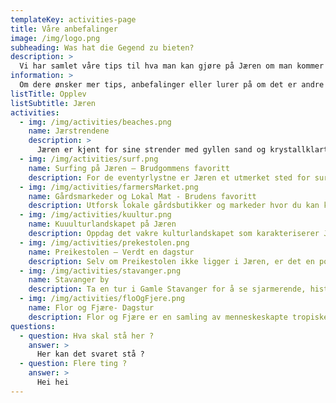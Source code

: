 ```yaml
---
templateKey: activities-page
title: Våre anbefalinger
image: /img/logo.png
subheading: Was hat die Gegend zu bieten?
description: >
  Vi har samlet våre tips til hva man kan gjøre på Jæren om man kommer for litt lenger tid enn bare bryllupet, noe man absolutt burde ;)
information: >
  Om dere ønsker mer tips, anbefalinger eller lurer på om det er andre som har planlagt aktiviteter, som surfing så ta gjerne kontakt, så kan vi hjelpe med det meste :D Kom en hel uke da vel! 
listTitle: Opplev
listSubtitle: Jæren
activities:
  - img: /img/activities/beaches.png
    name: Jærstrendene
    description: >
      Jæren er kjent for sine strender med gyllen sand og krystallklart vann. Dette er et perfekt sted for lange spaserturer, soling og avslapning ved havet (fint i all slags vær). Ikke glem badetøyet, uansett havtemperatur lover vi deg at det er verdt et bad!
  - img: /img/activities/surf.png
    name: Surfing på Jæren – Brudgommens favoritt
    description: For de eventyrlystne er Jæren et utmerket sted for surfing. Med sine imponerende bølger og sterke vindforhold, tilbyr området spennende muligheter for surfere på alle nivåer
  - img: /img/activities/farmersMarket.png
    name: Gårdsmarkeder og Lokal Mat - Brudens favoritt
    description: Utforsk lokale gårdsbutikker og markeder hvor du kan kjøpe ferske råvarer og lokale spesialiteter. Det er en utmerket måte å støtte lokale produsenter og smake på regionens mat. OG ikke minst! smak Norges (kanskje verdens) beste tomater. Brudens personlige favoritter; Wiig gartneri, Jersey meieriene
  - img: /img/activities/kuultur.png
    name: Kuuulturlandskapet på Jæren
    description: Oppdag det vakre kulturlandskapet som karakteriserer Jæren. Området er kjent for sine rullesteinsstrender, åpne landskap, kuer, og historiske bygninger, og er perfekt for sykkelturer eller vandringer.
  - img: /img/activities/prekestolen.png
    name: Preikestolen – Verdt en dagstur
    description: Selv om Preikestolen ikke ligger i Jæren, er det en populær attraksjon som er lett tilgjengelig fra regionen. Denne imponerende klippen tilbyr en spektakulær utsikt over Lysefjorden og er en uforglemmelig opplevelse for naturelskere.
  - img: /img/activities/stavanger.png
    name: Stavanger by
    description: Ta en tur i Gamle Stavanger for å se sjarmerende, historiske trehus. Byen er også kjent for sine mange restauranter som serverer alt fra tradisjonell norsk mat til internasjonale delikatesser.
  - img: /img/activities/floOgFjere.png
    name: Flor og Fjære- Dagstur
    description: Flor og Fjære er en samling av menneskeskapte tropiske hager på øya Sør-Hidle utenfor Stavanger. Et besøk til Flor&Fjære begynner med en båttur. Ved ankomst på øya står våre guider klare til å vise deg hagenes skjønnhet, før det serveres middag i jungelen. Etter måltidet er det tid til å nyte hagene på egenhånd før returen Stavanger.
questions:
  - question: Hva skal stå her ? 
    answer: >
      Her kan det svaret stå ? 
  - question: Flere ting ? 
    answer: >
      Hei hei
---
```

